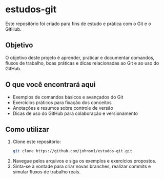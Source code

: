 # estudos-git

Este repositório foi criado para fins de estudo e prática com o Git e o GitHub.

## Objetivo

O objetivo deste projeto é aprender, praticar e documentar comandos, fluxos de trabalho, boas práticas e dicas relacionadas ao Git e ao uso do GitHub.

## O que você encontrará aqui

- Exemplos de comandos básicos e avançados do Git
- Exercícios práticos para fixação dos conceitos
- Anotações e resumos sobre controle de versão
- Dicas de uso do GitHub para colaboração e versionamento

## Como utilizar

1. Clone este repositório:
   ```bash
   git clone https://github.com/johnsm1/estudos-git.git
   ```
2. Navegue pelos arquivos e siga os exemplos e exercícios propostos.
3. Sinta-se à vontade para criar novas branches, realizar commits e simular fluxos de trabalho reais.
